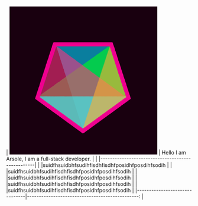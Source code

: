| ![](./pb-16A7U.png "myimage") |  Hello I am Arsole, I am a full-stack developer. |
|                               |--------------------------------------------------|
|                               |suidfhsuidbhfsudihfisdhfisdhfposidhfposdihfsodih  |
|                               |suidfhsuidbhfsudihfisdhfisdhfposidhfposdihfsodih  |
|                               |suidfhsuidbhfsudihfisdhfisdhfposidhfposdihfsodih  |
|                               |suidfhsuidbhfsudihfisdhfisdhfposidhfposdihfsodih  |
|                               |suidfhsuidbhfsudihfisdhfisdhfposidhfposdihfsodih  |
|-------------------------------|-----------------------------------------------:  |
